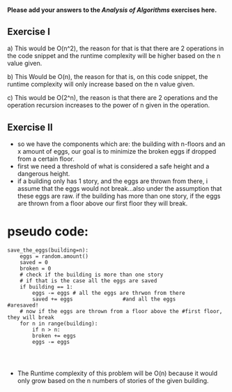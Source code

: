 #### Please add your answers to the ***Analysis of  Algorithms*** exercises here.

## Exercise I

a) This would be O(n^2), the reason for that is that there are 2 operations in the code snippet and the runtime complexity will be higher based on the n value given.


b) This Would be O(n), the reason for that is, on this code snippet, the runtime complexity will only increase based on the n value given.


c) This would be O(2^n), the reason is that there are 2 operations and the operation recursion increases to the power of n given in the operation.

## Exercise II
- so we have the components which are: the building with n-floors and an x amount of eggs, our goal is to minimize the broken eggs if dropped from a certain floor.
- first we need a threshold of what is considered a safe height and a dangerous height.
- if a building only has 1 story, and the eggs are thrown from there, i assume that the eggs would not break...also under the assumption that these eggs are raw. if the building has more than one story, if the eggs are thrown from a floor above our first floor they will break.

# pseudo code:
```
save_the_eggs(building=n):
    eggs = random.amount()
    saved = 0
    broken = 0
    # check if the building is more than one story
    # if that is the case all the eggs are saved
    if building == 1:
        eggs -= eggs # all the eggs are thrwon from there   
        saved += eggs                #and all the eggs                          #aresaved!
    # now if the eggs are thrown from a floor above the #first floor, they will break
    for n in range(building):
        if n > n:
        broken += eggs
        eggs -= eggs

         


```
- The Runtime complexity of this problem will be O(n)
because it would only grow based on the n numbers of stories of the given building.



